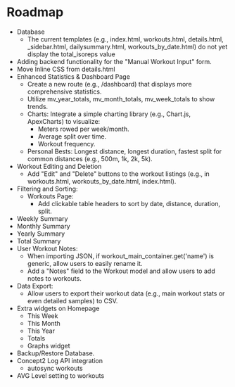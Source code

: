 # Roadmap
- Database
    - The current templates (e.g., index.html, workouts.html, details.html, _sidebar.html, dailysummary.html, workouts_by_date.html) do not yet display the total_isoreps value
- Adding backend functionality for the "Manual Workout Input" form.
- Move Inline CSS from details.html
- Enhanced Statistics & Dashboard Page
    - Create a new route (e.g., /dashboard) that displays more comprehensive statistics.
    - Utilize mv_year_totals, mv_month_totals, mv_week_totals to show trends.
    - Charts: Integrate a simple charting library (e.g., Chart.js, ApexCharts) to visualize:
        - Meters rowed per week/month.
        - Average split over time.
        - Workout frequency.
    - Personal Bests: Longest distance, longest duration, fastest split for common distances (e.g., 500m, 1k, 2k, 5k).
- Workout Editing and Deletion
    - Add "Edit" and "Delete" buttons to the workout listings (e.g., in workouts.html, workouts_by_date.html, index.html).
- Filtering and Sorting:
    - Workouts Page:
        - Add clickable table headers to sort by date, distance, duration, split.
- Weekly Summary
- Monthly Summary
- Yearly Summary
- Total Summary
- User Workout Notes:
    - When importing JSON, if workout_main_container.get('name') is generic, allow users to easily rename it.
    - Add a "Notes" field to the Workout model and allow users to add notes to workouts.
- Data Export:
    - Allow users to export their workout data (e.g., main workout stats or even detailed samples) to CSV.
- Extra widgets on Homepage
    - This Week 
    - This Month
    - This Year
    - Totals
    - Graphs widget
- Backup/Restore Database.
- Concept2 Log API integration
    - autosync workouts
- AVG Level setting to workouts